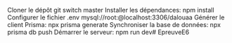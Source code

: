 

Cloner le dépôt
git switch master
Installer les dépendances: npm install
Configurer le fichier .env mysql://root:@localhost:3306/dalouaa
Générer le client Prisma: npx prisma generate
Synchroniser la base de données: npx prisma db push
Démarrer le serveur: npm run dev# EpreuveE6
